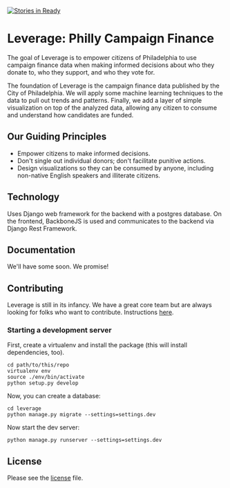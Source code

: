 [![Stories in Ready](https://badge.waffle.io/BayoAdejare/PhillyDemHack.png?label=ready&title=Ready)](https://waffle.io/BayoAdejare/PhillyDemHack)
# Leverage: Philly Campaign Finance

The goal of Leverage is to empower citizens of Philadelphia to use campaign finance data when making informed decisions about who they donate to, who they support, and who they vote for.

The foundation of Leverage is the campaign finance data published by the City of Philadelphia. We will apply some machine learning techniques to the data to pull out trends and patterns. Finally, we add a layer of simple visualization on top of the analyzed data, allowing any citizen to consume and understand how candidates are funded.

## Our Guiding Principles

* Empower citizens to make informed decisions.
* Don't single out individual donors; don't facilitate punitive actions.
* Design visualizations so they can be consumed by anyone, including non-native English speakers and illiterate citizens.

## Technology

Uses Django web framework for the backend with a postgres database. On the frontend, BackboneJS is used and communicates to the backend via Django Rest Framework.

## Documentation

We'll have some soon. We promise!

## Contributing

Leverage is still in its infancy. We have a great core team but are always looking for folks who want to contribute. Instructions [here](https://github.com/BayoAdejare/PhillyDemHack/blob/master/CONTRIBUTING.md).

### Starting a development server

First, create a virtualenv and install the package (this will install dependencies, too).

```
cd path/to/this/repo
virtualenv env
source ./env/bin/activate
python setup.py develop
```

Now, you can create a database:

```
cd leverage
python manage.py migrate --settings=settings.dev
```

Now start the dev server:

```
python manage.py runserver --settings=settings.dev
```

## License

Please see the [license](https://github.com/BayoAdejare/PhillyDemHack/blob/master/GNU%20Affero%20General%20Public%20License) file.
